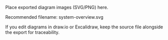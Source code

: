 Place exported diagram images (SVG/PNG) here.

Recommended filename: system-overview.svg

If you edit diagrams in draw.io or Excalidraw, keep the source file alongside the export for traceability.

